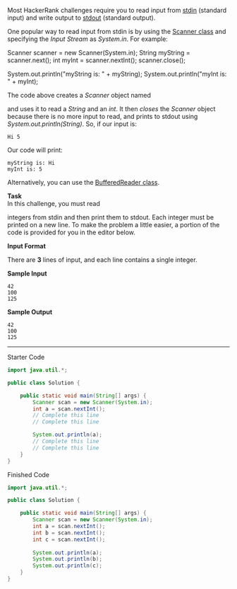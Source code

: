 Most HackerRank challenges require you to read input from [stdin](https://en.wikipedia.org/wiki/Standard_streams#Standard_input_.28stdin.29) (standard input) and write output to [stdout](https://en.wikipedia.org/wiki/Standard_streams#Standard_output_.28stdout.29) (standard output).

One popular way to read input from stdin is by using the [Scanner class](https://docs.oracle.com/javase/8/docs/api/java/util/Scanner.html) and specifying the _Input Stream_ as _System.in_. For example:

Scanner scanner = new Scanner(System.in);
String myString = scanner.next();
int myInt = scanner.nextInt();
scanner.close();

System.out.println("myString is: " + myString);
System.out.println("myInt is: " + myInt);

The code above creates a _Scanner_ object named

and uses it to read a _String_ and an _int_. It then _closes_ the _Scanner_ object because there is no more input to read, and prints to stdout using _System.out.println(String)_. So, if our input is:

```
Hi 5
```

Our code will print:

```
myString is: Hi
myInt is: 5
```

Alternatively, you can use the [BufferedReader class](https://docs.oracle.com/javase/8/docs/api/java/io/BufferedReader.html).

**Task**  
In this challenge, you must read

integers from stdin and then print them to stdout. Each integer must be printed on a new line. To make the problem a little easier, a portion of the code is provided for you in the editor below.

**Input Format**

There are **3** lines of input, and each line contains a single integer.

**Sample Input**

```
42
100
125
```

**Sample Output**

```
42
100
125
```

---

Starter Code
```java
import java.util.*;

public class Solution {

    public static void main(String[] args) {
        Scanner scan = new Scanner(System.in);
        int a = scan.nextInt();
        // Complete this line
        // Complete this line

        System.out.println(a);
        // Complete this line
        // Complete this line
    }
}
```

Finished Code
```java
import java.util.*;

public class Solution {

    public static void main(String[] args) {
        Scanner scan = new Scanner(System.in);
        int a = scan.nextInt();
        int b = scan.nextInt();
        int c = scan.nextInt();
        
        System.out.println(a);
        System.out.println(b);
        System.out.println(c);
    }
}
```